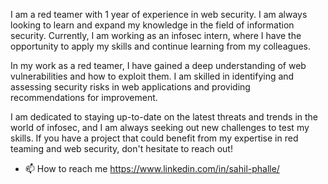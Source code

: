 I am a red teamer with 1 year of experience in web security. I am always looking to learn and expand my knowledge in the field of information security. Currently, I am working as an infosec intern, where I have the opportunity to apply my skills and continue learning from my colleagues.

In my work as a red teamer, I have gained a deep understanding of web vulnerabilities and how to exploit them. I am skilled in identifying and assessing security risks in web applications and providing recommendations for improvement.

I am dedicated to staying up-to-date on the latest threats and trends in the world of infosec, and I am always seeking out new challenges to test my skills. If you have a project that could benefit from my expertise in red teaming and web security, don't hesitate to reach out!
- 📫 How to reach me https://www.linkedin.com/in/sahil-phalle/

<!---
spidy7977/spidy7977 is a ✨ special ✨ repository because its `README.md` (this file) appears on your GitHub profile.
You can click the Preview link to take a look at your changes.
--->
